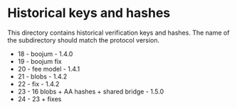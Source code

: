 # Historical keys and hashes

This directory contains historical verification keys and hashes. The name of the subdirectory should match the protocol
version.

- 18 - boojum - 1.4.0
- 19 - boojum fix
- 20 - fee model - 1.4.1
- 21 - blobs - 1.4.2
- 22 - fix - 1.4.2
- 23 - 16 blobs + AA hashes + shared bridge - 1.5.0
- 24 - 23 + fixes

